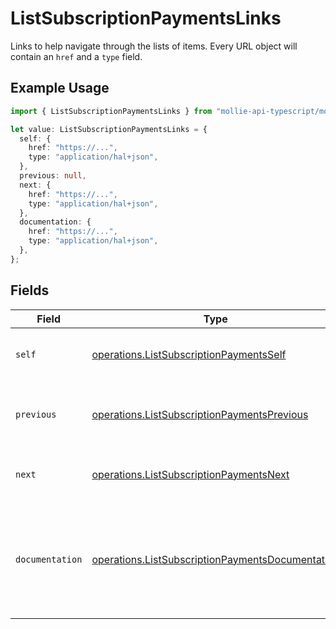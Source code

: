 # ListSubscriptionPaymentsLinks

Links to help navigate through the lists of items. Every URL object will contain an `href` and a `type` field.

## Example Usage

```typescript
import { ListSubscriptionPaymentsLinks } from "mollie-api-typescript/models/operations";

let value: ListSubscriptionPaymentsLinks = {
  self: {
    href: "https://...",
    type: "application/hal+json",
  },
  previous: null,
  next: {
    href: "https://...",
    type: "application/hal+json",
  },
  documentation: {
    href: "https://...",
    type: "application/hal+json",
  },
};
```

## Fields

| Field                                                                                                                | Type                                                                                                                 | Required                                                                                                             | Description                                                                                                          |
| -------------------------------------------------------------------------------------------------------------------- | -------------------------------------------------------------------------------------------------------------------- | -------------------------------------------------------------------------------------------------------------------- | -------------------------------------------------------------------------------------------------------------------- |
| `self`                                                                                                               | [operations.ListSubscriptionPaymentsSelf](../../models/operations/listsubscriptionpaymentsself.md)                   | :heavy_minus_sign:                                                                                                   | The URL to the current set of items.                                                                                 |
| `previous`                                                                                                           | [operations.ListSubscriptionPaymentsPrevious](../../models/operations/listsubscriptionpaymentsprevious.md)           | :heavy_minus_sign:                                                                                                   | The previous set of items, if available.                                                                             |
| `next`                                                                                                               | [operations.ListSubscriptionPaymentsNext](../../models/operations/listsubscriptionpaymentsnext.md)                   | :heavy_minus_sign:                                                                                                   | The next set of items, if available.                                                                                 |
| `documentation`                                                                                                      | [operations.ListSubscriptionPaymentsDocumentation](../../models/operations/listsubscriptionpaymentsdocumentation.md) | :heavy_minus_sign:                                                                                                   | In v2 endpoints, URLs are commonly represented as objects with an `href` and `type` field.                           |